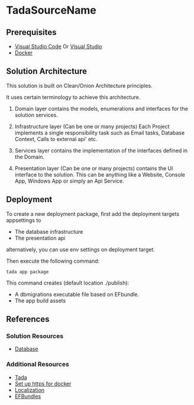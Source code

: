 # TadaSourceName

## Prerequisites

- [Visual Studio Code](https://code.visualstudio.com/download) Or [Visual Studio](https://visualstudio.microsoft.com/)
- [Docker](https://www.docker.com/get-started/)

## Solution Architecture

This solution is built on Clean/Onion Architecture principles.

It uses certain terminology to achieve this architecture.

1. Domain layer contains the models, enumerations and interfaces
   for the solution services.

2. Infrastructure layer (Can be one or many projects)
   Each Project implements a single responsibility task such as
   Email tasks, Database Context, Calls to external api' etc.

3. Services layer contains the implementation of the interfaces defined in the Domain.

4. Presentation layer (Can be one or many projects)
   contains the UI interface to the solution. This can be anything like a
   Website, Console App, Windows App or simply an Api Service.

## Deployment

To create a new deployment package, first add the deployment targets appsettings to

- The database infrastructure
- The presentation api

alternatively, you can use env settings on deployment target.

Then execute the following command:

```
tada app package
```

This command creates (default location ./publish):

- A dbmigrations executable file based on EFbundle.
- The app build assets

## References

### Solution Resources

- [Database](/src/2.Infrastructure/Database/TadaSourceName.Infrastructure.Database/Readme.md)

### Additional Resources

- [Tada](https://github.com/niallduane/tada)
- [Set up https for docker](https://github.com/dotnet/dotnet-docker/blob/main/samples/run-aspnetcore-https-development.md)
- [Localization](https://github.com/AlexTeixeira/Askmethat-Aspnet-JsonLocalizer)
- [EFBundles](https://learn.microsoft.com/en-us/ef/core/managing-schemas/migrations/applying?tabs=dotnet-core-cli#bundles)
